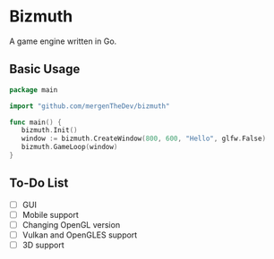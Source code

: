 # Bizmuth
A game engine written in Go.

## Basic Usage
```go
package main

import "github.com/mergenTheDev/bizmuth"

func main() {
   bizmuth.Init()
   window := bizmuth.CreateWindow(800, 600, "Hello", glfw.False)
   bizmuth.GameLoop(window)
}
```

## To-Do List

- [ ] GUI
- [ ] Mobile support
- [ ] Changing OpenGL version
- [ ] Vulkan and OpenGLES support
- [ ] 3D support